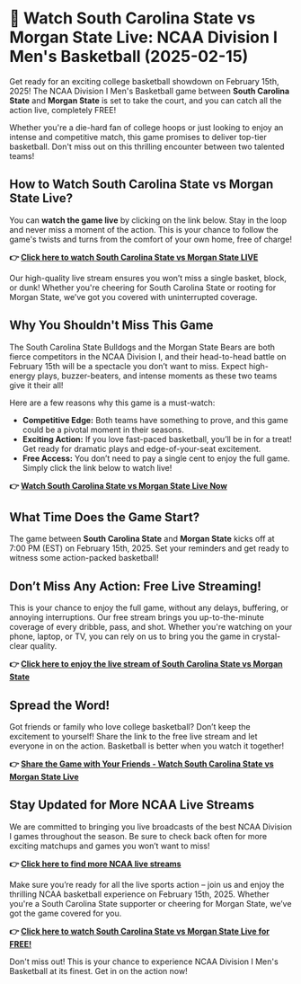 # 🏀 Watch South Carolina State vs Morgan State Live: NCAA Division I Men's Basketball (2025-02-15)

Get ready for an exciting college basketball showdown on February 15th, 2025! The NCAA Division I Men's Basketball game between **South Carolina State** and **Morgan State** is set to take the court, and you can catch all the action live, completely FREE!

Whether you're a die-hard fan of college hoops or just looking to enjoy an intense and competitive match, this game promises to deliver top-tier basketball. Don't miss out on this thrilling encounter between two talented teams!

## How to Watch South Carolina State vs Morgan State Live?

You can **watch the game live** by clicking on the link below. Stay in the loop and never miss a moment of the action. This is your chance to follow the game's twists and turns from the comfort of your own home, free of charge!

**👉 [Click here to watch South Carolina State vs Morgan State LIVE](https://tinyurl.com/livestreamfreeo?st=South+Carolina+State+vs+Morgan+State&si=ghc)**

Our high-quality live stream ensures you won’t miss a single basket, block, or dunk! Whether you're cheering for South Carolina State or rooting for Morgan State, we’ve got you covered with uninterrupted coverage.

## Why You Shouldn't Miss This Game

The South Carolina State Bulldogs and the Morgan State Bears are both fierce competitors in the NCAA Division I, and their head-to-head battle on February 15th will be a spectacle you don’t want to miss. Expect high-energy plays, buzzer-beaters, and intense moments as these two teams give it their all!

Here are a few reasons why this game is a must-watch:

- **Competitive Edge:** Both teams have something to prove, and this game could be a pivotal moment in their seasons.
- **Exciting Action:** If you love fast-paced basketball, you’ll be in for a treat! Get ready for dramatic plays and edge-of-your-seat excitement.
- **Free Access:** You don’t need to pay a single cent to enjoy the full game. Simply click the link below to watch live!

**👉 [Watch South Carolina State vs Morgan State Live Now](https://tinyurl.com/livestreamfreeo?st=South+Carolina+State+vs+Morgan+State&si=ghc)**

## What Time Does the Game Start?

The game between **South Carolina State** and **Morgan State** kicks off at 7:00 PM (EST) on February 15th, 2025. Set your reminders and get ready to witness some action-packed basketball!

## Don’t Miss Any Action: Free Live Streaming!

This is your chance to enjoy the full game, without any delays, buffering, or annoying interruptions. Our free stream brings you up-to-the-minute coverage of every dribble, pass, and shot. Whether you're watching on your phone, laptop, or TV, you can rely on us to bring you the game in crystal-clear quality.

**👉 [Click here to enjoy the live stream of South Carolina State vs Morgan State](https://tinyurl.com/livestreamfreeo?st=South+Carolina+State+vs+Morgan+State&si=ghc)**

## Spread the Word!

Got friends or family who love college basketball? Don’t keep the excitement to yourself! Share the link to the free live stream and let everyone in on the action. Basketball is better when you watch it together!

**👉 [Share the Game with Your Friends - Watch South Carolina State vs Morgan State Live](https://tinyurl.com/livestreamfreeo?st=South+Carolina+State+vs+Morgan+State&si=ghc)**

## Stay Updated for More NCAA Live Streams

We are committed to bringing you live broadcasts of the best NCAA Division I games throughout the season. Be sure to check back often for more exciting matchups and games you won’t want to miss!

**👉 [Click here to find more NCAA live streams](https://tinyurl.com/livestreamfreeo?st=South+Carolina+State+vs+Morgan+State&si=ghc)**

Make sure you’re ready for all the live sports action – join us and enjoy the thrilling NCAA basketball experience on February 15th, 2025. Whether you're a South Carolina State supporter or cheering for Morgan State, we’ve got the game covered for you.

**👉 [Click here to watch South Carolina State vs Morgan State Live for FREE!](https://tinyurl.com/livestreamfreeo?st=South+Carolina+State+vs+Morgan+State&si=ghc)**

Don't miss out! This is your chance to experience NCAA Division I Men's Basketball at its finest. Get in on the action now!
